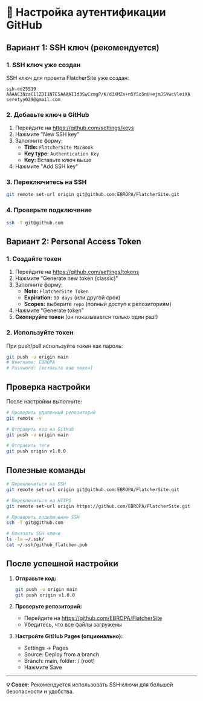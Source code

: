 # 🔐 Настройка аутентификации GitHub

## Вариант 1: SSH ключ (рекомендуется)

### 1. SSH ключ уже создан
SSH ключ для проекта FlatcherSite уже создан:
```
ssh-ed25519 AAAAC3NzaC1lZDI1NTE5AAAAIId3SwCzmgP/K/d3XMZs+n5Y5o5nU+ejmJSVwcVleiXA seretyy029@gmail.com
```

### 2. Добавьте ключ в GitHub
1. Перейдите на https://github.com/settings/keys
2. Нажмите "New SSH key"
3. Заполните форму:
   - **Title:** `FlatcherSite MacBook`
   - **Key type:** `Authentication Key`
   - **Key:** Вставьте ключ выше
4. Нажмите "Add SSH key"

### 3. Переключитесь на SSH
```bash
git remote set-url origin git@github.com:EBROPA/FlatcherSite.git
```

### 4. Проверьте подключение
```bash
ssh -T git@github.com
```

## Вариант 2: Personal Access Token

### 1. Создайте токен
1. Перейдите на https://github.com/settings/tokens
2. Нажмите "Generate new token (classic)"
3. Заполните форму:
   - **Note:** `FlatcherSite Token`
   - **Expiration:** `90 days` (или другой срок)
   - **Scopes:** выберите `repo` (полный доступ к репозиториям)
4. Нажмите "Generate token"
5. **Скопируйте токен** (он показывается только один раз!)

### 2. Используйте токен
При push/pull используйте токен как пароль:
```bash
git push -u origin main
# Username: EBROPA
# Password: [вставьте ваш токен]
```

## Проверка настройки

После настройки выполните:
```bash
# Проверить удаленный репозиторий
git remote -v

# Отправить код на GitHub
git push -u origin main

# Отправить теги
git push origin v1.0.0
```

## Полезные команды

```bash
# Переключиться на SSH
git remote set-url origin git@github.com:EBROPA/FlatcherSite.git

# Переключиться на HTTPS
git remote set-url origin https://github.com/EBROPA/FlatcherSite.git

# Проверить подключение SSH
ssh -T git@github.com

# Показать SSH ключи
ls -la ~/.ssh/
cat ~/.ssh/github_flatcher.pub
```

## После успешной настройки

1. **Отправьте код:**
   ```bash
   git push -u origin main
   git push origin v1.0.0
   ```

2. **Проверьте репозиторий:**
   - Перейдите на https://github.com/EBROPA/FlatcherSite
   - Убедитесь, что все файлы загружены

3. **Настройте GitHub Pages (опционально):**
   - Settings → Pages
   - Source: Deploy from a branch
   - Branch: main, folder: / (root)
   - Нажмите Save

---

**💡 Совет:** Рекомендуется использовать SSH ключи для большей безопасности и удобства.
